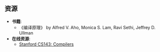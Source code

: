 ## 资源
- **书籍**:
  - 《编译原理》 by Alfred V. Aho, Monica S. Lam, Ravi Sethi, Jeffrey D. Ullman
- **在线资源**:
  - [Stanford CS143: Compilers](https://web.stanford.edu/class/cs143/)